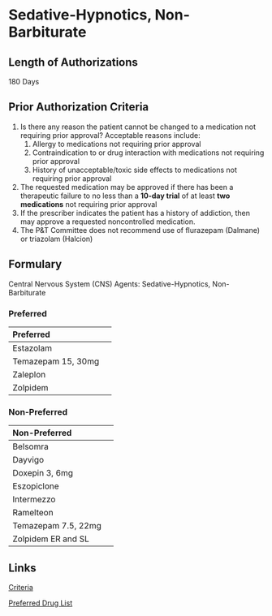 # Sedative-Hypnotics, Non-Barbiturate

## Length of Authorizations

180 Days

## Prior Authorization Criteria

1.  Is there any reason the patient cannot be changed to a medication not requiring prior approval? Acceptable reasons include:
    1.  Allergy to medications not requiring prior approval
    2.  Contraindication to or drug interaction with medications not requiring prior approval
    3.  History of unacceptable/toxic side effects to medications not requiring prior approval
2.  The requested medication may be approved if there has been a therapeutic failure to no less than a **10-day trial** of at least **two medications** not requiring prior approval
3.  If the prescriber indicates the patient has a history of addiction, then may approve a requested noncontrolled medication.
4.  The P&T Committee does not recommend use of flurazepam (Dalmane) or triazolam (Halcion)

## Formulary

Central Nervous System (CNS) Agents: Sedative-Hypnotics, Non-Barbiturate

### Preferred

| Preferred          |      |
| :----------------- | ---: |
| Estazolam          |      |
| Temazepam 15, 30mg |      |
| Zaleplon           |      |
| Zolpidem           |      |

### Non-Preferred

| Non-Preferred       |      |
| :------------------ | ---: |
| Belsomra            |      |
| Dayvigo             |      |
| Doxepin 3, 6mg      |      |
| Eszopiclone         |      |
| Intermezzo          |      |
| Ramelteon           |      |
| Temazepam 7.5, 22mg |      |
| Zolpidem ER and SL  |      |

## Links

[Criteria](https://pharmacy.medicaid.ohio.gov/sites/default/files/20220415_UPDL_Criteria_FINAL_.pdf#page=42)

[Preferred Drug List](https://pharmacy.medicaid.ohio.gov/sites/default/files/20220701_UPDL_FINAL.pdf#page=17)